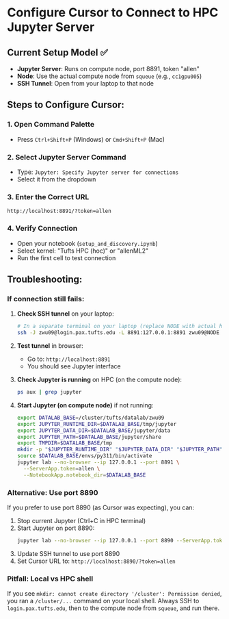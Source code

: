 # Configure Cursor to Connect to HPC Jupyter Server

## Current Setup Model ✅
- **Jupyter Server**: Runs on compute node, port 8891, token "allen"
- **Node**: Use the actual compute node from `squeue` (e.g., `cc1gpu005`)
- **SSH Tunnel**: Open from your laptop to that node

## Steps to Configure Cursor:

### 1. Open Command Palette
- Press `Ctrl+Shift+P` (Windows) or `Cmd+Shift+P` (Mac)

### 2. Select Jupyter Server Command
- Type: `Jupyter: Specify Jupyter server for connections`
- Select it from the dropdown

### 3. Enter the Correct URL
```
http://localhost:8891/?token=allen
```

### 4. Verify Connection
- Open your notebook (`setup_and_discovery.ipynb`)
- Select kernel: "Tufts HPC (hoc)" or "allenML2"
- Run the first cell to test connection

## Troubleshooting:

### If connection still fails:
1. **Check SSH tunnel** on your laptop:
   ```bash
   # In a separate terminal on your laptop (replace NODE with actual hostname):
   ssh -J zwu09@login.pax.tufts.edu -L 8891:127.0.0.1:8891 zwu09@NODE
   ```

2. **Test tunnel** in browser:
   - Go to: `http://localhost:8891`
   - You should see Jupyter interface

3. **Check Jupyter is running** on HPC (on the compute node):
   ```bash
   ps aux | grep jupyter
   ```

4. **Start Jupyter (on compute node)** if not running:
   ```bash
   export DATALAB_BASE=/cluster/tufts/datalab/zwu09
   export JUPYTER_RUNTIME_DIR=$DATALAB_BASE/tmp/jupyter
   export JUPYTER_DATA_DIR=$DATALAB_BASE/jupyter/data
   export JUPYTER_PATH=$DATALAB_BASE/jupyter/share
   export TMPDIR=$DATALAB_BASE/tmp
   mkdir -p "$JUPYTER_RUNTIME_DIR" "$JUPYTER_DATA_DIR" "$JUPYTER_PATH" "$TMPDIR"
   source $DATALAB_BASE/envs/py311/bin/activate
   jupyter lab --no-browser --ip 127.0.0.1 --port 8891 \
     --ServerApp.token=allen \
     --NotebookApp.notebook_dir=$DATALAB_BASE
   ```

### Alternative: Use port 8890
If you prefer to use port 8890 (as Cursor was expecting), you can:
1. Stop current Jupyter (Ctrl+C in HPC terminal)
2. Start Jupyter on port 8890:
   ```bash
   jupyter lab --no-browser --ip 127.0.0.1 --port 8890 --ServerApp.token=allen --NotebookApp.notebook_dir=$DATALAB_BASE
   ```
3. Update SSH tunnel to use port 8890
4. Set Cursor URL to: `http://localhost:8890/?token=allen`

### Pitfall: Local vs HPC shell
If you see `mkdir: cannot create directory '/cluster': Permission denied`, you ran a `/cluster/...` command on your local shell. Always SSH to `login.pax.tufts.edu`, then to the compute node from `squeue`, and run there.

